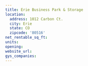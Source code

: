 ```yaml
---
title: Erie Business Park & Storage
location:
  address: 1012 Carbon Ct.
  city: Erie
  state: CO
  zipcode: '80516'
net_rentable_sq_ft:
units:
opening:
website_url:
gys_companies:
---
```

